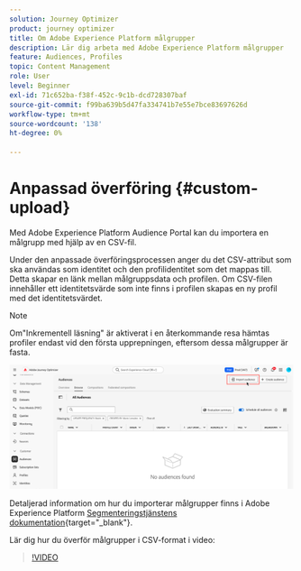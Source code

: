 ```yaml
---
solution: Journey Optimizer
product: journey optimizer
title: Om Adobe Experience Platform målgrupper
description: Lär dig arbeta med Adobe Experience Platform målgrupper
feature: Audiences, Profiles
topic: Content Management
role: User
level: Beginner
exl-id: 71c652ba-f38f-452c-9c1b-dcd728307baf
source-git-commit: f99ba639b5d47fa334741b7e55e7bce83697626d
workflow-type: tm+mt
source-wordcount: '138'
ht-degree: 0%

---
```


# Anpassad överföring {#custom-upload}

Med Adobe Experience Platform Audience Portal kan du importera en målgrupp med hjälp av en CSV-fil.

Under den anpassade överföringsprocessen anger du det CSV-attribut som ska användas som identitet och den profilidentitet som det mappas till. Detta skapar en länk mellan målgruppsdata och profilen. Om CSV-filen innehåller ett identitetsvärde som inte finns i profilen skapas en ny profil med det identitetsvärdet.

>[!NOTE]
>
>Om&quot;Inkrementell läsning&quot; är aktiverat i en återkommande resa hämtas profiler endast vid den första upprepningen, eftersom dessa målgrupper är fasta.

![](assets/import-audience.png)

Detaljerad information om hur du importerar målgrupper finns i Adobe Experience Platform [Segmenteringstjänstens dokumentation](https://experienceleague.adobe.com/en/docs/experience-platform/segmentation/ui/audience-portal#import-audience){target="_blank"}.

Lär dig hur du överför målgrupper i CSV-format i video:

>[!VIDEO](https://video.tv.adobe.com/v/3421714?quality=12)
